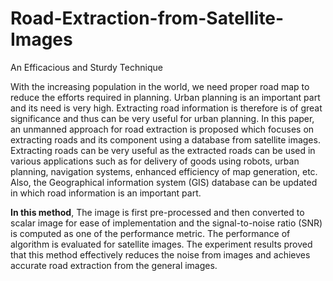 # Road-Extraction-from-Satellite-Images
An Efficacious and Sturdy Technique  

With the increasing population in the world, we need proper road map to reduce the efforts required in planning. Urban planning is an important part and its need is very high. Extracting road information is therefore is of great significance and thus can be very useful for urban planning. In this paper, an unmanned approach for road extraction is proposed which focuses on extracting roads and its component using a database from satellite images. Extracting roads can be very useful as the extracted roads can be used in various applications such as for delivery of goods using robots, urban planning, navigation systems, enhanced efficiency of map generation, etc. Also, the Geographical information system (GIS) database can be updated in which road information is an important part.  

**In this method**, The image is first pre-processed and then converted to scalar image for ease of implementation and the signal-to-noise ratio (SNR) is computed as one of the performance metric. The performance of algorithm is evaluated for satellite images. The experiment results proved that this method effectively reduces the noise from images and achieves accurate road extraction from the general images.
